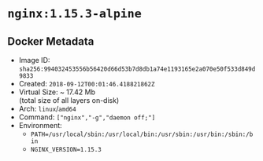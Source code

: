 # `nginx:1.15.3-alpine`

## Docker Metadata

- Image ID: `sha256:994032453556b56420d66d53b7d8db1a74e1193165e2a070e50f533d849d9833`
- Created: `2018-09-12T00:01:46.418821862Z`
- Virtual Size: ~ 17.42 Mb  
  (total size of all layers on-disk)
- Arch: `linux`/`amd64`
- Command: `["nginx","-g","daemon off;"]`
- Environment:
  - `PATH=/usr/local/sbin:/usr/local/bin:/usr/sbin:/usr/bin:/sbin:/bin`
  - `NGINX_VERSION=1.15.3`
